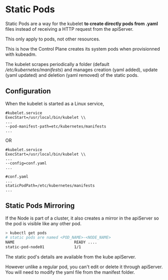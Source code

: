 # Static Pods

Static Pods are a way for the kubelet **to create directly pods from .yaml** files instead of receiving a HTTP request from the apiServer.

This only apply to pods, not other resources.

This is how the Control Plane creates its system pods when provisionned with kubeadm.

The kubelet scrapes periodically a folder (default */etc/kubernetes/manifests*) and manages creation (yaml added), update (yaml updated) and deletion (yaml removed) of the static pods.

## Configuration

When the kubelet is started as a Linux service,

```
#kubelet.service
ExecStart=/usr/local/bin/kubelet \\
...
--pod-manifest-path=etc/kubernetes/manifests
...
```

OR

```
#kubelet.service
ExecStart=/usr/local/bin/kubelet \\
...
--config=conf.yaml
...
```
```
#conf.yaml
...
staticPodPath=/etc/kubernetes/manifests
...
```


## Static Pods Mirroring

If the Node is part of a cluster, it also creates a mirror in the apiServer so the pod is visible like any other pod.
```bash
> kubectl get pods
# static pods are named <POD_NAME>-<NODE_NAME>
NAME                          READY ....
static-pod-node01             1/1
```

The static pod's details are available from the kube apiServer.

However unlike a regular pod, you can't edit or delete it through apiServer. You will need to modify the yaml file from the manifest folder.



